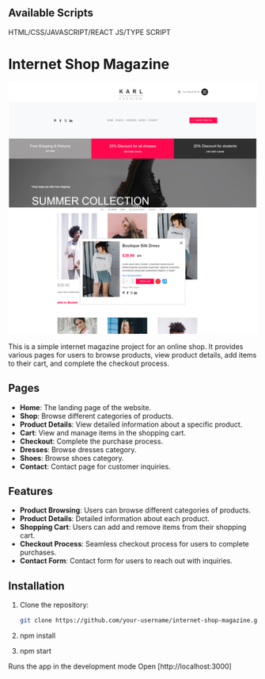 
## Available Scripts

HTML/CSS/JAVASCRIPT/REACT JS/TYPE SCRIPT

# Internet Shop Magazine

![cover foto](cover.png)
![products foto](products.png)

This is a simple internet magazine project for an online shop. It provides various pages for users to browse products, view product details, add items to their cart, and complete the checkout process.

## Pages

- **Home**: The landing page of the website.
- **Shop**: Browse different categories of products.
- **Product Details**: View detailed information about a specific product.
- **Cart**: View and manage items in the shopping cart.
- **Checkout**: Complete the purchase process.
- **Dresses**: Browse dresses category.
- **Shoes**: Browse shoes category.
- **Contact**: Contact page for customer inquiries.

## Features

- **Product Browsing**: Users can browse different categories of products.
- **Product Details**: Detailed information about each product.
- **Shopping Cart**: Users can add and remove items from their shopping cart.
- **Checkout Process**: Seamless checkout process for users to complete purchases.
- **Contact Form**: Contact form for users to reach out with inquiries.

## Installation

1. Clone the repository:

   ```bash
   git clone https://github.com/your-username/internet-shop-magazine.git

2.   npm install

3.   npm start

   Runs the app in the development mode
    Open [http://localhost:3000]